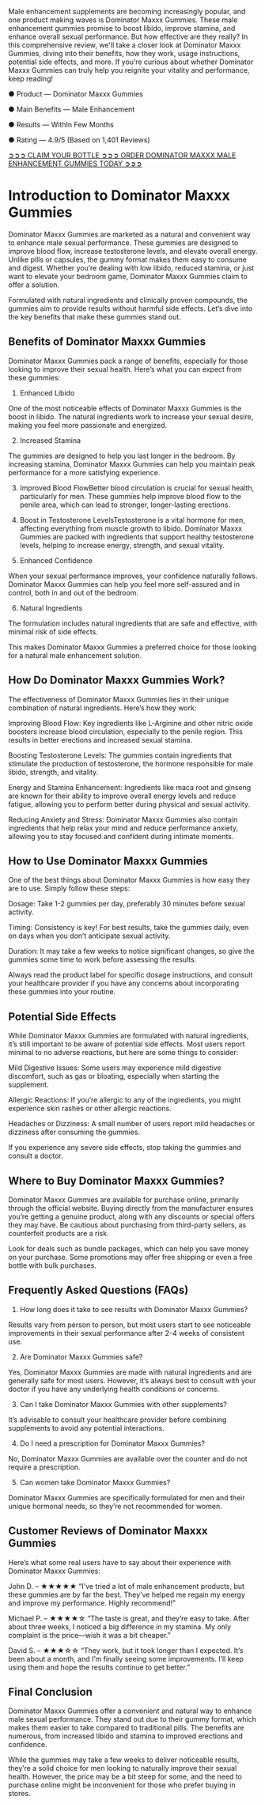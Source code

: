 Male enhancement supplements are becoming increasingly popular, and one product making waves is Dominator Maxxx Gummies. These male enhancement gummies promise to boost libido, improve stamina, and enhance overall sexual performance. But how effective are they really? In this comprehensive review, we'll take a closer look at Dominator Maxxx Gummies, diving into their benefits, how they work, usage instructions, potential side effects, and more. If you’re curious about whether Dominator Maxxx Gummies can truly help you reignite your vitality and performance, keep reading!

● Product — Dominator Maxxx Gummies

● Main Benefits — Male Enhancement

● Results — WithIn Few Months

● Rating — 4.9/5 (Based on 1,401 Reviews)‍

[➲➲➲ CLAIM YOUR BOTTLE ➲➲➲ ORDER DOMINATOR MAXXX MALE ENHANCEMENT GUMMIES TODAY ➲➲➲](https://farmscbdoil.com/dominator-maxxx-gummies/)

# Introduction to Dominator Maxxx Gummies

Dominator Maxxx Gummies are marketed as a natural and convenient way to enhance male sexual performance. These gummies are designed to improve blood flow, increase testosterone levels, and elevate overall energy. Unlike pills or capsules, the gummy format makes them easy to consume and digest. Whether you’re dealing with low libido, reduced stamina, or just want to elevate your bedroom game, Dominator Maxxx Gummies claim to offer a solution.

Formulated with natural ingredients and clinically proven compounds, the gummies aim to provide results without harmful side effects. Let’s dive into the key benefits that make these gummies stand out.

## Benefits of Dominator Maxxx Gummies

Dominator Maxxx Gummies pack a range of benefits, especially for those looking to improve their sexual health. Here’s what you can expect from these gummies:

1. Enhanced Libido

One of the most noticeable effects of Dominator Maxxx Gummies is the boost in libido. The natural ingredients work to increase your sexual desire, making you feel more passionate and energized.

2. Increased Stamina

The gummies are designed to help you last longer in the bedroom. By increasing stamina, Dominator Maxxx Gummies can help you maintain peak performance for a more satisfying experience.

3. Improved Blood FlowBetter blood circulation is crucial for sexual health, particularly for men. These gummies help improve blood flow to the penile area, which can lead to stronger, longer-lasting erections.

4. Boost in Testosterone LevelsTestosterone is a vital hormone for men, affecting everything from muscle growth to libido. Dominator Maxxx Gummies are packed with ingredients that support healthy testosterone levels, helping to increase energy, strength, and sexual vitality.

5. Enhanced Confidence

When your sexual performance improves, your confidence naturally follows. Dominator Maxxx Gummies can help you feel more self-assured and in control, both in and out of the bedroom.

6. Natural Ingredients

The formulation includes natural ingredients that are safe and effective, with minimal risk of side effects.

This makes Dominator Maxxx Gummies a preferred choice for those looking for a natural male enhancement solution.

## How Do Dominator Maxxx Gummies Work?

The effectiveness of Dominator Maxxx Gummies lies in their unique combination of natural ingredients. Here’s how they work:

Improving Blood Flow: Key ingredients like L-Arginine and other nitric oxide boosters increase blood circulation, especially to the penile region. This results in better erections and increased sexual stamina.

Boosting Testosterone Levels: The gummies contain ingredients that stimulate the production of testosterone, the hormone responsible for male libido, strength, and vitality.

Energy and Stamina Enhancement: Ingredients like maca root and ginseng are known for their ability to improve overall energy levels and reduce fatigue, allowing you to perform better during physical and sexual activity.

Reducing Anxiety and Stress: Dominator Maxxx Gummies also contain ingredients that help relax your mind and reduce performance anxiety, allowing you to stay focused and confident during intimate moments.

## How to Use Dominator Maxxx Gummies

One of the best things about Dominator Maxxx Gummies is how easy they are to use. Simply follow these steps:

Dosage: Take 1-2 gummies per day, preferably 30 minutes before sexual activity.

Timing: Consistency is key! For best results, take the gummies daily, even on days when you don’t anticipate sexual activity.

Duration: It may take a few weeks to notice significant changes, so give the gummies some time to work before assessing the results.

Always read the product label for specific dosage instructions, and consult your healthcare provider if you have any concerns about incorporating these gummies into your routine.

## Potential Side Effects

While Dominator Maxxx Gummies are formulated with natural ingredients, it’s still important to be aware of potential side effects. Most users report minimal to no adverse reactions, but here are some things to consider:

Mild Digestive Issues: Some users may experience mild digestive discomfort, such as gas or bloating, especially when starting the supplement.

Allergic Reactions: If you’re allergic to any of the ingredients, you might experience skin rashes or other allergic reactions.

Headaches or Dizziness: A small number of users report mild headaches or dizziness after consuming the gummies.

If you experience any severe side effects, stop taking the gummies and consult a doctor.

## Where to Buy Dominator Maxxx Gummies?

Dominator Maxxx Gummies are available for purchase online, primarily through the official website. Buying directly from the manufacturer ensures you’re getting a genuine product, along with any discounts or special offers they may have. Be cautious about purchasing from third-party sellers, as counterfeit products are a risk.

Look for deals such as bundle packages, which can help you save money on your purchase. Some promotions may offer free shipping or even a free bottle with bulk purchases.

## Frequently Asked Questions (FAQs)

1. How long does it take to see results with Dominator Maxxx Gummies?

Results vary from person to person, but most users start to see noticeable improvements in their sexual performance after 2-4 weeks of consistent use.

2. Are Dominator Maxxx Gummies safe?

Yes, Dominator Maxxx Gummies are made with natural ingredients and are generally safe for most users. However, it’s always best to consult with your doctor if you have any underlying health conditions or concerns.

3. Can I take Dominator Maxxx Gummies with other supplements?

It’s advisable to consult your healthcare provider before combining supplements to avoid any potential interactions.

4. Do I need a prescription for Dominator Maxxx Gummies?

No, Dominator Maxxx Gummies are available over the counter and do not require a prescription.

5. Can women take Dominator Maxxx Gummies?

Dominator Maxxx Gummies are specifically formulated for men and their unique hormonal needs, so they’re not recommended for women.

## Customer Reviews of Dominator Maxxx Gummies

Here’s what some real users have to say about their experience with Dominator Maxxx Gummies:

John D. – ★★★★★ “I’ve tried a lot of male enhancement products, but these gummies are by far the best. They’ve helped me regain my energy and improve my performance. Highly recommend!”

Michael P. – ★★★★☆ “The taste is great, and they’re easy to take. After about three weeks, I noticed a big difference in my stamina. My only complaint is the price—wish it was a bit cheaper.”

David S. – ★★★☆☆ “They work, but it took longer than I expected. It’s been about a month, and I’m finally seeing some improvements. I’ll keep using them and hope the results continue to get better.”

## Final Conclusion

Dominator Maxxx Gummies offer a convenient and natural way to enhance male sexual performance. They stand out due to their gummy format, which makes them easier to take compared to traditional pills. The benefits are numerous, from increased libido and stamina to improved erections and confidence.

While the gummies may take a few weeks to deliver noticeable results, they’re a solid choice for men looking to naturally improve their sexual health. However, the price may be a bit steep for some, and the need to purchase online might be inconvenient for those who prefer buying in stores.

